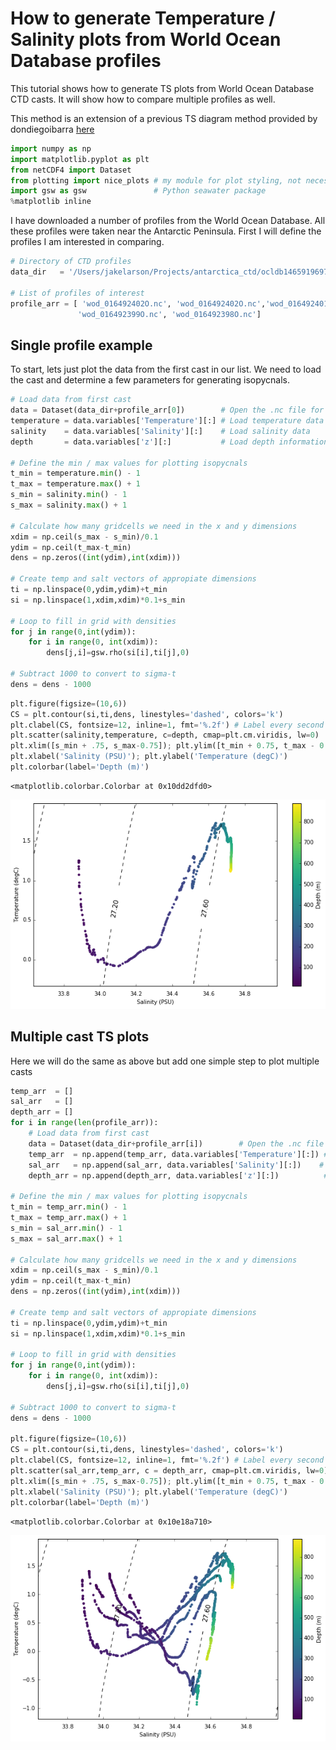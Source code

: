 
# How to generate Temperature / Salinity plots from World Ocean Database profiles

This tutorial shows how to generate TS plots from World Ocean Database CTD casts.  It will show how to compare multiple profiles as well.

This method is an extension of a previous TS diagram method provided by dondiegoibarra [here]( https://oceanpython.org/2013/02/17/t-s-diagram/)


```python
import numpy as np
import matplotlib.pyplot as plt
from netCDF4 import Dataset
from plotting import nice_plots # my module for plot styling, not necessary
import gsw as gsw               # Python seawater package
%matplotlib inline
```

I have downloaded a number of profiles from the World Ocean Database.  All these profiles were taken near the Antarctic Peninsula.  First I will define the profiles I am interested in comparing.


```python
# Directory of CTD profiles
data_dir   = '/Users/jakelarson/Projects/antarctica_ctd/ocldb1465919697.6573.CTD/'

# List of profiles of interest
profile_arr = [ 'wod_016492402O.nc', 'wod_016492402O.nc','wod_016492401O.nc', 'wod_016492400O.nc', \
               'wod_016492399O.nc', 'wod_016492398O.nc']
```

## Single profile example
To start, lets just plot the data from the first cast in our list.  We need to load the cast and determine a few parameters for generating isopycnals.   


```python
# Load data from first cast
data = Dataset(data_dir+profile_arr[0])        # Open the .nc file for the cast of interest
temperature = data.variables['Temperature'][:] # Load temperature data
salinity    = data.variables['Salinity'][:]    # Load salinity data
depth       = data.variables['z'][:]           # Load depth information

# Define the min / max values for plotting isopycnals
t_min = temperature.min() - 1
t_max = temperature.max() + 1
s_min = salinity.min() - 1
s_max = salinity.max() + 1

# Calculate how many gridcells we need in the x and y dimensions
xdim = np.ceil(s_max - s_min)/0.1
ydim = np.ceil(t_max-t_min)
dens = np.zeros((int(ydim),int(xdim)))

# Create temp and salt vectors of appropiate dimensions
ti = np.linspace(0,ydim,ydim)+t_min
si = np.linspace(1,xdim,xdim)*0.1+s_min

# Loop to fill in grid with densities
for j in range(0,int(ydim)):
    for i in range(0, int(xdim)):
        dens[j,i]=gsw.rho(si[i],ti[j],0)

# Subtract 1000 to convert to sigma-t
dens = dens - 1000
```


```python
plt.figure(figsize=(10,6))
CS = plt.contour(si,ti,dens, linestyles='dashed', colors='k')
plt.clabel(CS, fontsize=12, inline=1, fmt='%.2f') # Label every second level
plt.scatter(salinity,temperature, c=depth, cmap=plt.cm.viridis, lw=0)
plt.xlim([s_min + .75, s_max-0.75]); plt.ylim([t_min + 0.75, t_max - 0.75])
plt.xlabel('Salinity (PSU)'); plt.ylabel('Temperature (degC)')
plt.colorbar(label='Depth (m)')
```




    <matplotlib.colorbar.Colorbar at 0x10dd2dfd0>




![png](output_6_1.png)


## Multiple cast TS plots
Here we will do the same as above but add one simple step to plot multiple casts


```python
temp_arr  = []
sal_arr   = []
depth_arr = []
for i in range(len(profile_arr)):
    # Load data from first cast
    data = Dataset(data_dir+profile_arr[i])        # Open the .nc file for the cast of interest
    temp_arr  = np.append(temp_arr, data.variables['Temperature'][:]) # Load temperature data
    sal_arr   = np.append(sal_arr, data.variables['Salinity'][:])    # Load salinity data
    depth_arr = np.append(depth_arr, data.variables['z'][:])          # Load depth information

# Define the min / max values for plotting isopycnals
t_min = temp_arr.min() - 1
t_max = temp_arr.max() + 1
s_min = sal_arr.min() - 1
s_max = sal_arr.max() + 1

# Calculate how many gridcells we need in the x and y dimensions
xdim = np.ceil(s_max - s_min)/0.1
ydim = np.ceil(t_max-t_min)
dens = np.zeros((int(ydim),int(xdim)))

# Create temp and salt vectors of appropiate dimensions
ti = np.linspace(0,ydim,ydim)+t_min
si = np.linspace(1,xdim,xdim)*0.1+s_min

# Loop to fill in grid with densities
for j in range(0,int(ydim)):
    for i in range(0, int(xdim)):
        dens[j,i]=gsw.rho(si[i],ti[j],0)

# Subtract 1000 to convert to sigma-t
dens = dens - 1000

plt.figure(figsize=(10,6))
CS = plt.contour(si,ti,dens, linestyles='dashed', colors='k')
plt.clabel(CS, fontsize=12, inline=1, fmt='%.2f') # Label every second level
plt.scatter(sal_arr,temp_arr, c = depth_arr, cmap=plt.cm.viridis, lw=0)
plt.xlim([s_min + .75, s_max-0.75]); plt.ylim([t_min + 0.75, t_max - 0.75])
plt.xlabel('Salinity (PSU)'); plt.ylabel('Temperature (degC)')
plt.colorbar(label='Depth (m)')
```




    <matplotlib.colorbar.Colorbar at 0x10e18a710>




![png](output_8_1.png)

